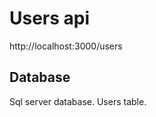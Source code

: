 Users api
==========

http://localhost:3000/users

Database
-----------
Sql server database.  Users table.
